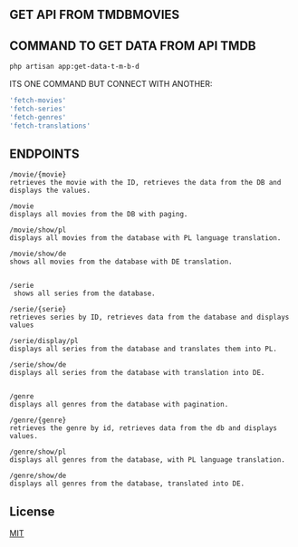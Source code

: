 ## GET API FROM TMDBMOVIES

## COMMAND TO GET DATA FROM API TMDB



```bash
php artisan app:get-data-t-m-b-d
```
ITS ONE COMMAND BUT CONNECT WITH ANOTHER:
```bash
'fetch-movies'
'fetch-series'
'fetch-genres'
'fetch-translations'
```

## ENDPOINTS

```laravel
/movie/{movie}
retrieves the movie with the ID, retrieves the data from the DB and displays the values.

/movie
displays all movies from the DB with paging.

/movie/show/pl
displays all movies from the database with PL language translation.

/movie/show/de
shows all movies from the database with DE translation.


/serie
 shows all series from the database.

/serie/{serie}
retrieves series by ID, retrieves data from the database and displays values

/serie/display/pl 
displays all series from the database and translates them into PL.

/serie/show/de
displays all series from the database with translation into DE.


/genre
displays all genres from the database with pagination.

/genre/{genre} 
retrieves the genre by id, retrieves data from the db and displays values.

/genre/show/pl 
displays all genres from the database, with PL language translation.

/genre/show/de
displays all genres from the database, translated into DE.

```

## License

[MIT](https://choosealicense.com/licenses/mit/)
